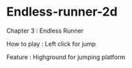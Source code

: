 # Endless-runner-2d
Chapter 3 : Endless Runner

How to play : Left click for jump

Feature :
Highground for jumping platform
